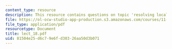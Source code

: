 ```yaml
---
content_type: resource
description: This resource contains questions on topic 'resolving local disputes'.
file: https://ol-ocw-studio-app-production.s3.amazonaws.com/courses/11-007-resolving-public-disputes-spring-2005/81504e25d6c79e6fd30326aa50d3b071_lect_18.pdf
file_type: application/pdf
resourcetype: Document
title: lect_18.pdf
uid: 81504e25-d6c7-9e6f-d303-26aa50d3b071
---
```

